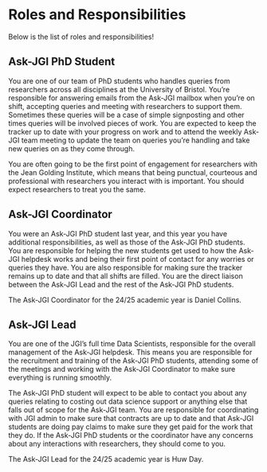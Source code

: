 # Roles and Responsibilities

Below is the list of roles and responsibilities!

## Ask-JGI PhD Student

You are one of our team of PhD students who handles queries from researchers across all disciplines at the University of Bristol. You’re responsible for answering emails from the Ask-JGI mailbox when you’re on shift, accepting queries and meeting with researchers to support them. Sometimes these queries will be a case of simple signposting and other times queries will be involved pieces of work. You are expected to keep the tracker up to date with your progress on work and to attend the weekly Ask-JGI team meeting to update the team on queries you’re handling and take new queries on as they come through.

You are often going to be the first point of engagement for researchers with the Jean Golding Institute, which means that being punctual, courteous and professional with researchers you interact with is important. You should expect researchers to treat you the same.

## Ask-JGI Coordinator

You were an Ask-JGI PhD student last year, and this year you have additional responsibilities, as well as those of the Ask-JGI PhD students. You are responsible for helping the new students get used to how the Ask-JGI helpdesk works and being their first point of contact for any worries or queries they have. You are also responsible for making sure the tracker remains up to date and that all shifts are filled. You are the direct liaison between the Ask-JGI Lead and the rest of the Ask-JGI PhD students.

The Ask-JGI Coordinator for the 24/25 academic year is Daniel Collins.

## Ask-JGI Lead

You are one of the JGI’s full time Data Scientists, responsible for the overall management of the Ask-JGI helpdesk. This means you are responsible for the recruitment and training of the Ask-JGI PhD students, attending some of the meetings and working with the Ask-JGI Coordinator to make sure everything is running smoothly.

The Ask-JGI PhD student will expect to be able to contact you about any queries relating to costing out data science support or anything else that falls out of scope for the Ask-JGI team. You are responsible for coordinating with JGI admin to make sure that contracts are up to date and that Ask-JGI students are doing pay claims to make sure they get paid for the work that they do. If the Ask-JGI PhD students or the coordinator have any concerns about any interactions with researchers, they should come to you.

The Ask-JGI Lead for the 24/25 academic year is Huw Day.